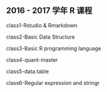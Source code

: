 ﻿## 2016 - 2017 学年 R 课程

class1-Rstudio & Rmarkdown

class2-Basic Data Structure

class3-Basic R programming language

class4-quant-master

class5-data.table

class6-Regular expression and stringr